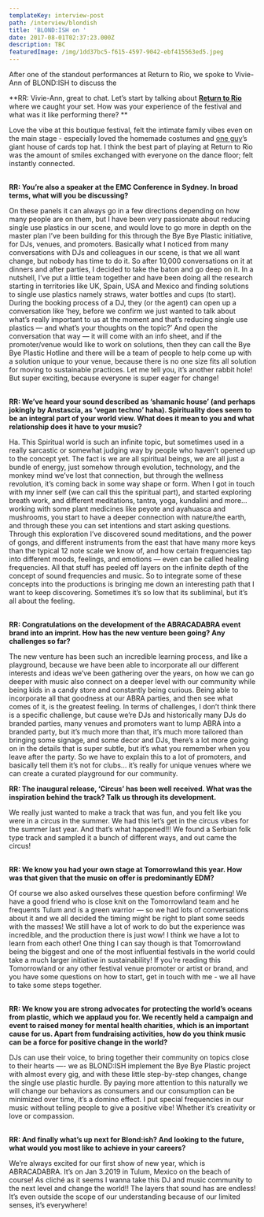 ```yaml
---
templateKey: interview-post
path: /interview/blondish
title: 'BLOND:ISH on '
date: 2017-08-01T02:37:23.000Z
description: TBC
featuredImage: /img/1dd37bc5-f615-4597-9042-ebf415563ed5.jpeg
---
```

After one of the standout performances at Return to Rio, we spoke to Vivie-Ann of BLOND:ISH to discuss the 

**RR: Vivie-Ann, great to chat. Let’s start by talking about **[**Return to Rio**](https://magazine.ravereviewz.net/interview/ricky-cooper)** where we caught your set. How was your experience of the festival and what was it like performing there? **

Love the vibe at this boutique festival, felt the intimate family vibes even on the main stage - especially loved the homemade costumes and [one guy](https://magazine.ravereviewz.net/interview/alex-ludlow-cause)’s giant house of cards top hat. I think the best part of playing at Return to Rio was the amount of smiles exchanged with everyone on the dance floor; felt instantly connected.
<br><br>

**RR: You’re also a speaker at the EMC Conference in Sydney. In broad terms, what will you be discussing?**

On these panels it can always go in a few directions depending on how many people are on them, but I have been very passionate about reducing single use plastics in our scene, and would love to go more in depth on the master plan I’ve been building for this through the Bye Bye Plastic initiative, for DJs, venues, and promoters. Basically what I noticed from many conversations with DJs and colleagues in our scene, is that we all want change, but nobody has time to do it. So after 10,000 conversations on it at dinners and after parties, I decided to take the baton and go deep on it.  In a nutshell, I’ve put a little team together and have been doing all the research starting in territories like UK, Spain, USA and Mexico and finding solutions to single use plastics namely straws, water bottles and cups (to start). During the booking process of a DJ, they (or the agent) can open up a conversation like ‘hey, before we confirm we just wanted to talk about what’s really important to us at the moment and that’s reducing single use plastics — and what’s your thoughts on the topic?’ And open the conversation that way — it will come with an info sheet, and if the promoter/venue would like to work on solutions, then they can call the Bye Bye Plastic Hotline and there will be a team of people to help come up with a solution unique to your venue, because there is no one size fits all solution for moving to sustainable practices. Let me tell you, it’s another rabbit hole! But super exciting, because everyone is super eager for change!
<br><br>

**RR: We’ve heard your sound described as ‘shamanic house’ (and perhaps jokingly by Anstascia, as ‘vegan techno’ haha). Spirituality does seem to be an integral part of your world view. What does it mean to you and what relationship does it have to your music?**

Ha. This Spiritual world is such an infinite topic, but sometimes used in a really sarcastic or somewhat judging way by people who haven’t opened up to the concept yet.  The fact is we are all spiritual beings, we are all just a bundle of energy, just somehow through evolution, technology, and the monkey mind we’ve lost that connection, but through the wellness revolution, it’s coming back in some way shape or form. When I got in touch with my inner self (we can call this the spiritual part), and started exploring breath work, and different meditations, tantra, yoga, kundalini and more… working with some plant medicines like peyote and ayahuasca and mushrooms, you start to have a deeper connection with nature/the earth, and through these you can set intentions and start asking questions. Through this exploration I’ve discovered sound meditations, and the power of gongs, and different instruments from the east that have many more keys than the typical 12 note scale we know of, and how certain frequencies tap into different moods, feelings, and emotions — even can be called healing frequencies.  All that stuff has peeled off layers on the infinite depth of the concept of sound frequencies and music.   So to integrate some of these concepts into the productions is bringing me down an interesting path that I want to keep discovering.  Sometimes it’s so low that its subliminal, but it’s all about the feeling. 
<br><br>

**RR: Congratulations on the development of the ABRACADABRA event brand into an imprint. How has the new venture been going? Any challenges so far?**

The new venture has been such an incredible learning process, and like a playground, because we have been able to incorporate all our different interests and ideas we’ve been gathering over the years, on how we can go deeper with music also connect on a deeper level with our community while being kids in a candy store and constantly being curious. Being able to incorporate all that goodness at our ABRA parties, and then see what comes of it, is the greatest feeling. In terms of challenges, I don’t think there is a specific challenge, but cause we’re DJs and historically many DJs do branded parties, many venues and promoters want to lump ABRA into a branded party, but it’s much more than that, it’s much more tailored than bringing some signage, and some decor and DJs, there’s a lot more going on in the details that is super subtle, but it’s what you remember when you leave after the party. So we have to explain this to a lot of promoters, and basically tell them it’s not for clubs... it’s really for unique venues where we can create a curated playground for our community. 

**RR: The inaugural release, ‘Circus’ has been well received. What was the inspiration behind the track? Talk us through its development.**

We really just wanted to make a track that was fun, and you felt like you were in a circus in the summer.  We had this let’s get in the circus vibes for the summer last year. And that’s what happened!!! We found a Serbian folk type track and sampled it a bunch of different ways, and out came the circus! 
<br><br>

**RR: We know you had your own stage at Tomorrowland this year. How was that given that the music on offer is predominantly EDM?**

Of course we also asked ourselves these question before confirming! We have a good friend who is close knit on the Tomorrowland team and he frequents Tulum and is a green warrior — so we had lots of conversations about it and we all decided the timing might be right to plant some seeds with the masses! We still have a lot of work to do but the experience was incredible, and the production there is just wow! I think we have a lot to learn from each other! One thing I can say though is that Tomorrowland being the biggest and one of the most influential festivals in the world could take a much larger initiative in sustainability! If you’re reading this Tomorrowland or any other festival venue promoter or artist or brand, and you have some questions on how to start, get in touch with me - we all have to take some steps together.
<br><br>

**RR: We know you are strong advocates for protecting the world’s oceans from plastic, which we applaud you for. We recently held a campaign and event to raised money for mental health charities, which is an important cause for us. Apart from fundraising activities, how do you think music can be a force for positive change in the world?**

DJs can use their voice, to bring together their community on topics close to their hearts —- we as BLOND:ISH implement the Bye Bye Plastic project with almost every gig, and with these little step-by-step changes, change the single use plastic hurdle. By paying more attention to this naturally we will change our behaviors as consumers and our consumption can be minimized over time, it’s a domino effect. I put special frequencies in our music without telling people to give a positive vibe! Whether it’s creativity or love or compassion.
<br><br>

**RR: And finally what’s up next for Blond:ish? And looking to the future, what would you most like to achieve in your careers?**

We’re always excited for our first show of new year, which is ABRACADABRA. It’s on Jan 3.2019 in Tulum, Mexico on the beach of course! As cliché as it seems I wanna take this DJ and music community to the next level and change the world!! The layers that sound has are endless! It’s even outside the scope of our understanding because of our limited senses, it’s everywhere!
